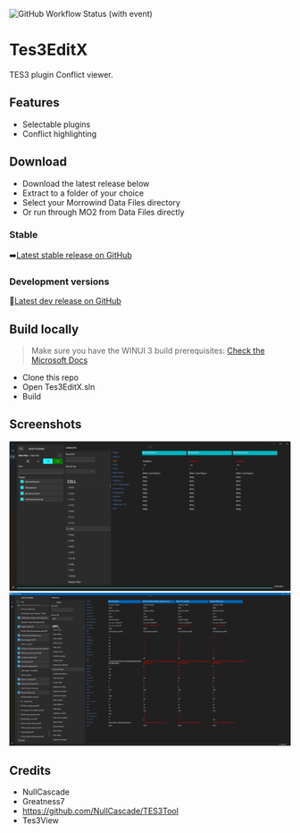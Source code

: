 ![GitHub Workflow Status (with event)](https://img.shields.io/github/actions/workflow/status/rfuzzo/tes3editx/check.yml)

# Tes3EditX

TES3 plugin Conflict viewer.

## Features

- Selectable plugins
- Conflict highlighting

## Download

- Download the latest release below
- Extract to a folder of your choice
- Select your Morrowind Data Files directory
- Or run through MO2 from Data Files directly

### Stable

➡️[Latest stable release on GitHub](https://github.com/rfuzzo/Tes3EditX/releases/latest)

### Development versions

🚧[Latest dev release on GitHub](https://github.com/rfuzzo/Tes3EditX/releases/tag/nightly)

## Build locally
>
> Make sure you have the WINUI 3 build prerequisites: [Check the Microsoft Docs](https://learn.microsoft.com/en-us/windows/apps/windows-app-sdk/set-up-your-development-environment?tabs=cs-vs-community%2Ccpp-vs-community%2Cvs-2022-17-1-a%2Cvs-2022-17-1-b)

- Clone this repo
- Open Tes3EditX.sln
- Build

## Screenshots

![screenshot](/assets/Screenshot%202024-02-05%20112025.png)
![screenshot](/assets/Screenshot%202023-08-02%20171546.png)

## Credits

- NullCascade
- Greatness7
- <https://github.com/NullCascade/TES3Tool>
- Tes3View
